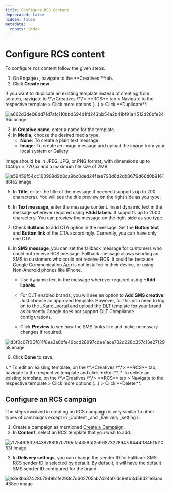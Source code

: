 ```yaml
---
title: Configure RCS Content
deprecated: false
hidden: false
metadata:
  robots: index
---
```

# Configure RCS content

To configure rcs content follow the given steps.

1. On Engage+, navigate to the \*\*Creatives \*\*tab.
2. Click **Create new**.

<Note title="Note">
If you want to duplicate an existing template instead of creating from scratch, navigate to \*\*Creatives \*\*> **RCS** tab > Navigate to the respective template > Click more options (...) > Click **Duplicate**.
</Note>

![a662d3de08dd71d7afc110bbd694d1fd243bb54a2b41bf91a4512d26bfe24f6d image](https://files.readme.io/a662d3de08dd71d7afc110bbd694d1fd243bb54a2b41bf91a4512d26bfe24f6d-image.png)

3. In **Creative name**, enter a name for the template.
4. In **Media**, choose the desired media type.
   * **None**: To create a plain text message.
   * **Image**: To create an image message and upload the image from your local system or Gallery.

<Note title="Note">
Image should be in JPEG, JPG, or PNG format, with dimensions up to 1440px × 720px and a maximum file size of 2MB.
</Note>

![e59459f54cc163998d9b8ca9bc0ded24f1ae793d6d2db8679d66d0b9161d8fe2 image](https://files.readme.io/e59459f54cc163998d9b8ca9bc0ded24f1ae793d6d2db8679d66d0b9161d8fe2-image.png)

5. In **Title**, enter the title of the message if needed (supports up to 200 characters). You will see the title preview on the right side as you type.
6. In **Text message**, enter the message content. Insert dynamic text in the message wherever required using **+Add labels**.  It supports up to 2000 characters. You can preview the message on the right-side as you type.
7. Check **Buttons** to add CTA option in the message. Set the **Button text** and **Button link** of the CTA accordingly. Currently, you can have only one CTA.
8. In **SMS message**, you can set the fallback message for customers who could not receive RCS message. Fallback message allows sending  an SMS to customers who could not receive RCS. It could be because Google Communication App is not installed in their device, or using Non-Android phones like iPhone.

   * Use dynamic text in the message wherever required using **+Add Labels**.

   * For DLT enabled brands, you will see an option to **Add SMS creative**.  Just choose an approved template. However, for this you need to log on to the \_Karix \_portal and upload the DLT template for your brand as currently Google does not support DLT Compliance configurations.

   * Click **Preview** to see how the SMS looks like and make necessary changes if required.

![d3f0c07f03f811f8ea3a0dfe49bcd28997cdae1ace732d228c357c18e27f29a8 image](https://files.readme.io/d3f0c07f03f811f8ea3a0dfe49bcd28997cdae1ace732d228c357c18e27f29a8-image.png)

9. Click **Done** to save.

<Note title="Note">
s
* To edit an existing template, on the \*\*Creatives \*\*> **RCS** tab, navigate to the respective template and click **Edit**.
* To delete an existing template, on the \*\*Creatives \*\*> **RCS** tab > Navigate to the respective template > Click more options (...) > Click **Delete**.
</Note>

## Configure an RCS campaign

The steps involved in creating an RCS campaign is very similar to other types of campaigns except in \_Content \_and \_Delivery \_settings.

1. Create a campaign as mentioned [Create a Campaign](doc:create-a-campaign).
2. In **Content**, select an RCS template that you wish to add.

![7f7546f8326438788f87b799efa4359bf2596873278947df444ff84611d1053f image](https://files.readme.io/7f7546f8326438788f87b799efa4359bf2596873278947df444ff84611d1053f-image.png)

3. In **Delivery settings**, you can change the sender ID for Fallback SMS. RCS sender ID is selected by default. By default, it will have the default SMS sender ID configured for the brand.

![e3e3ba3742807949b1fe293c7d602705ab7424a01dc9efb3d56d21e8aad438ee image](https://files.readme.io/e3e3ba3742807949b1fe293c7d602705ab7424a01dc9efb3d56d21e8aad438ee-image.png)